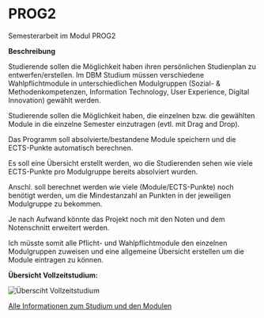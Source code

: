 # **PROG2**
Semesterarbeit im Modul PROG2

**Beschreibung** <!-- Nachfolgend soll die Idee für das Semesterprojekt kurz beschreieben werden.  -->

Studierende sollen die Möglichkeit haben ihren persönlichen Studienplan zu entwerfen/erstellen. Im DBM Studium müssen verschiedene Wahlpflichtmodule in unterschiedlichen Modulgruppen (Sozial- & Methodenkompetenzen, Information Technology, User Experience, Digital Innovation) gewählt werden. 

Studierende sollen die Möglichkeit haben, die einzelnen bzw. die gewählten Module in die einzelne Semester einzutragen (evtl. mit Drag and Drop).

Das Programm soll absolvierte/bestandene Module speichern und die ECTS-Punkte automatisch berechnen. 

Es soll eine Übersicht erstellt werden, wo die Studierenden sehen wie viele ECTS-Punkte pro Modulgruppe bereits absolviert wurden.

Anschl. soll berechnet werden wie viele (Module/ECTS-Punkte) noch benötigt werden, um die Mindestanzahl an Punkten in der jeweiligen Modulgruppe zu bekommen.

Je nach Aufwand könnte das Projekt noch mit den Noten und dem Notenschnitt erweitert werden. 

Ich müsste somit alle Pflicht- und Wahlpflichtmodule den einzelnen Modulgruppen zuweisen und eine allgemeine Übersicht erstellen um die Module eintragen zu können. 

**Übersicht Vollzeitstudium:** <!-- Nützliche Links und Übersicht Vollzeitstudium  -->


![Übersciht Vollzeitstudium][def]

[Alle Informationen zum Studium und den Modulen](https://www.fhgr.ch/studium/bachelorangebot/wirtschaft-und-dienstleistung/digital-business-management/)


[def]: <Übersciht Vollzeitstudium-1.png>



<!-- URL am Schluss des Projekts bearbeiten, wird auch berücksichtigt bei der Benotung  -->



